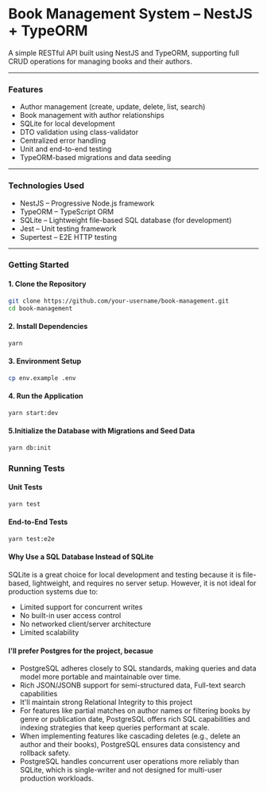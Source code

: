 # Book Management System – NestJS + TypeORM

A simple RESTful API built using NestJS and TypeORM, supporting full CRUD operations for managing books and their authors.

---

### Features

- Author management (create, update, delete, list, search)
- Book management with author relationships
- SQLite for local development
- DTO validation using class-validator
- Centralized error handling
- Unit and end-to-end testing
- TypeORM-based migrations and data seeding

---

### Technologies Used

- NestJS – Progressive Node.js framework
- TypeORM – TypeScript ORM
- SQLite – Lightweight file-based SQL database (for development)
- Jest – Unit testing framework
- Supertest – E2E HTTP testing

---

### Getting Started

#### 1. Clone the Repository

```bash
git clone https://github.com/your-username/book-management.git
cd book-management
```

#### 2. Install Dependencies
```bash
yarn 
```

#### 3. Environment Setup
```bash
cp env.example .env
```

#### 4. Run the Application
```bash
yarn start:dev
```

#### 5.Initialize the Database with Migrations and Seed Data
```bash
yarn db:init
```

### Running Tests
#### Unit Tests
```bash
yarn test
```

#### End-to-End Tests
```bash
yarn test:e2e
```

#### Why Use a SQL Database Instead of SQLite
SQLite is a great choice for local development and testing because it is file-based, lightweight, and requires no server setup. However, it is not ideal for production systems due to:

- Limited support for concurrent writes
- No built-in user access control
- No networked client/server architecture
- Limited scalability

#### I'll prefer Postgres for the project, becasue 
- PostgreSQL adheres closely to SQL standards, making queries and data model more portable and maintainable over time.
- Rich JSON/JSONB support for semi-structured data, Full-text search capabilities
- It'll maintain strong Relational Integrity to this project
- For features like partial matches on author names or filtering books by genre or publication date, PostgreSQL offers rich SQL capabilities and indexing strategies that keep queries performant at scale.
- When implementing features like cascading deletes (e.g., delete an author and their books), PostgreSQL ensures data consistency and rollback safety.
- PostgreSQL handles concurrent user operations more reliably than SQLite, which is single-writer and not designed for multi-user production workloads.
